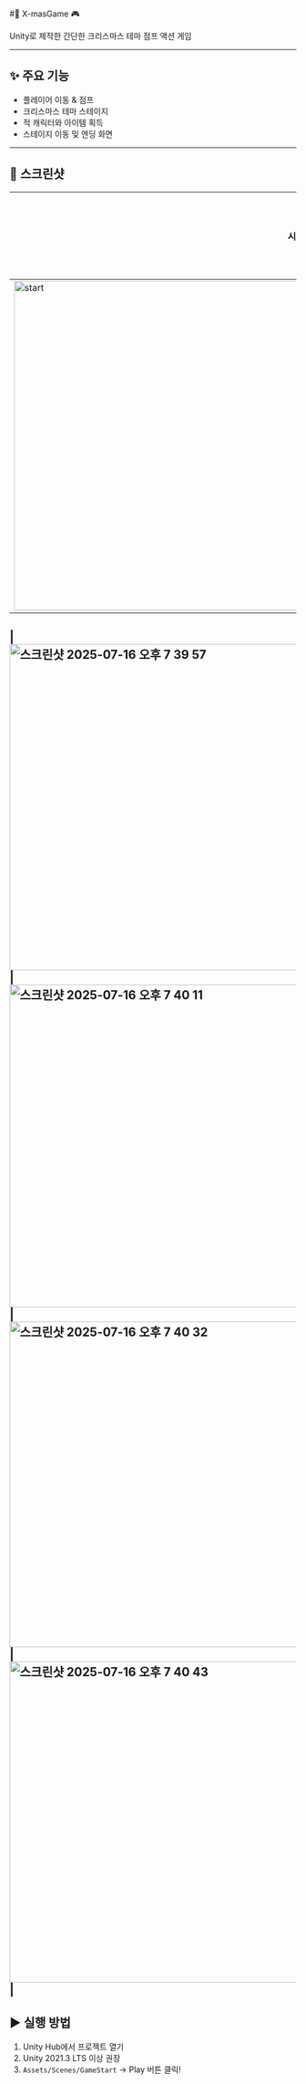 #🎄 X-masGame 🎮

Unity로 제작한 간단한 크리스마스 테마 점프 액션 게임

---

## ✨ 주요 기능

- 플레이어 이동 & 점프
- 크리스마스 테마 스테이지
- 적 캐릭터와 아이템 획득
- 스테이지 이동 및 엔딩 화면

---

## 📸 스크린샷

| 시작 화면 | 플레이 화면 | 스테이지 전환 | 게임 오버 | 엔딩 |
|-----------|--------------|----------------|-----------|-------|
|<img width="1024" height="578" alt="start" src="https://github.com/user-attachments/assets/8d13fa6b-cfec-4a3a-9a69-b963118e4128" />

 |<img width="1011" height="572" alt="스크린샷 2025-07-16 오후 7 39 57" src="https://github.com/user-attachments/assets/10a0fb61-c7eb-4b10-b3b7-32d90ebb33df" />
 | <img width="1009" height="566" alt="스크린샷 2025-07-16 오후 7 40 11" src="https://github.com/user-attachments/assets/4fed657e-38cf-419b-86ea-780fcd4b4f73" />
 | <img width="1014" height="571" alt="스크린샷 2025-07-16 오후 7 40 32" src="https://github.com/user-attachments/assets/f285efc5-4bdc-49be-9730-8b0368b2fe21" />
 | <img width="1005" height="563" alt="스크린샷 2025-07-16 오후 7 40 43" src="https://github.com/user-attachments/assets/a4a95008-5ebf-4293-9909-bb58536aedd2" />
|
---

## ▶️ 실행 방법

1. Unity Hub에서 프로젝트 열기  
2. Unity 2021.3 LTS 이상 권장  
3. `Assets/Scenes/GameStart` → Play 버튼 클릭!


